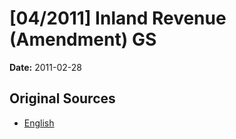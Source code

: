 # [04/2011] Inland Revenue (Amendment) GS

**Date:** 2011-02-28

## Original Sources

- [English](https://documents.gov.lk/view/bills/2011/2/04-2011_E.pdf)
